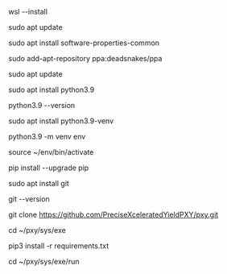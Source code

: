 wsl --install

sudo apt update

sudo apt install software-properties-common

sudo add-apt-repository ppa:deadsnakes/ppa

sudo apt update

sudo apt install python3.9

python3.9 --version

sudo apt install python3.9-venv

python3.9 -m venv env

source ~/env/bin/activate

pip install --upgrade pip

sudo apt install git

git --version

git clone https://github.com/PreciseXceleratedYieldPXY/pxy.git

cd ~/pxy/sys/exe

pip3 install -r requirements.txt

cd ~/pxy/sys/exe/run
